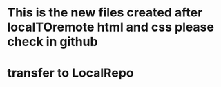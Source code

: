 # This is the new files created after localTOremote html and css please check in github

# transfer to LocalRepo